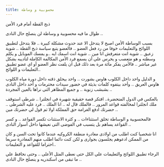 ```yaml
---
title: محسوبية و وساطة  
---
```

ذبح القطة أمام فرد الأمن 

طوال ما فيه محسوبية و وساطة لن ينصلح حال النادى .. 

بسبب الوساطة الأمن اصبح لا يتدخل الا عند حدوث مشكلة كبيرة .. فلا يتدخل لتطبيق اللوائح والتعليمات خوفا من رد فعل العضو .. فالعضو يتبع سياسة ذبح القطة .. شوية زعيق .. شوية انت متعرفش انا مين .. شوية انت اسمك ايه ..و يمسك الموبايل و يكلم وسطته و هو متعصب  و يحرس علي أن يسمع فرد الأمن المكالمة الكاملة لتاديبه بشكل غير مباشر .. فالأمن يفكر مائة مرة بعد ذلك قبل ان يلفت نظر العضو أو اي عضو تطبيق التعليمات و اللوائح..

و الدليل واحد داخل الكلوب هاوس بشورت .. واحد بيحلق ذقنه داخل دورة مياه الكلوب هاوس العريق .. وأحد بيتفوه كلمات بذيئة في حضور سيدات محترمات و أحد داخل النادى بشبشب زنوبة  .. و جميع المظاهر التى نراها بالعين المجردة ..

بالعكس في الدول المتحضرة.. افتكر قصة حقيقية شهيرة في انجلترا .. شرطى استوقف ملك انجلترا لمخالفته قواعد المرور .. فالملك قال له .. انا الملك .. فرد عليه الشرطى .. حضرتك ادفع الغرامة حق المملكة اولا ثم قول لي حضرتك مين ..

فالمحسوبية و الوساطة تخلق استثناءات .. و كثرة الاستثنات تكسر القواعد .. و كسر القواعد يساهم بل يتسبب في الفوضى التى نعيشها داخل أسوار النادى ..

انا شخصيا كنت اطلب من اولادى مغادرة منطقة الكروكيه عندما كانوا تحت السن و كان من الممكن ادعوهم يجلسون بجوارى و لكن كنت دائما اطلب منهم المغادرة سريعا احتراما للقواعد و التعليمات..

الرجاء تطبيق اللوائح والتعليمات علي الكل حتى نعطى المثل الأعلى  .. وحتى نحافظ علي ما تبقى من اسكندريه و ينصلح حال النادى .. 
